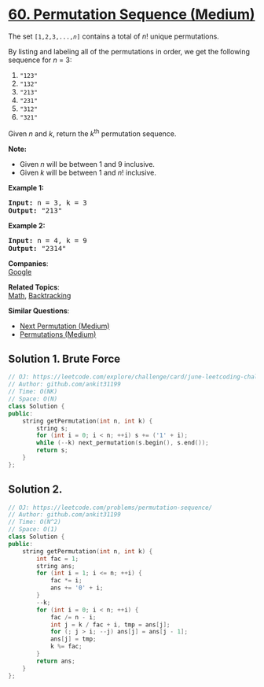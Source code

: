 # [60. Permutation Sequence (Medium)](https://leetcode.com/problems/permutation-sequence/)

<p>The set <code>[1,2,3,...,<em>n</em>]</code> contains a total of <em>n</em>! unique permutations.</p>

<p>By listing and labeling all of the permutations in order, we get the following sequence for <em>n</em> = 3:</p>

<ol>
	<li><code>"123"</code></li>
	<li><code>"132"</code></li>
	<li><code>"213"</code></li>
	<li><code>"231"</code></li>
	<li><code>"312"</code></li>
	<li><code>"321"</code></li>
</ol>

<p>Given <em>n</em> and <em>k</em>, return the <em>k</em><sup>th</sup> permutation sequence.</p>

<p><strong>Note:</strong></p>

<ul>
	<li>Given <em>n</em> will be between 1 and 9 inclusive.</li>
	<li>Given&nbsp;<em>k</em>&nbsp;will be between 1 and <em>n</em>! inclusive.</li>
</ul>

<p><strong>Example 1:</strong></p>

<pre><strong>Input:</strong> n = 3, k = 3
<strong>Output:</strong> "213"
</pre>

<p><strong>Example 2:</strong></p>

<pre><strong>Input:</strong> n = 4, k = 9
<strong>Output:</strong> "2314"
</pre>


**Companies**:  
[Google](https://leetcode.com/company/google)

**Related Topics**:  
[Math](https://leetcode.com/tag/math/), [Backtracking](https://leetcode.com/tag/backtracking/)

**Similar Questions**:
* [Next Permutation (Medium)](https://leetcode.com/problems/next-permutation/)
* [Permutations (Medium)](https://leetcode.com/problems/permutations/)

## Solution 1. Brute Force

```cpp
// OJ: https://leetcode.com/explore/challenge/card/june-leetcoding-challenge/541/week-3-june-15th-june-21st/3366/
// Author: github.com/ankit31199
// Time: O(NK)
// Space: O(N)
class Solution {
public:
    string getPermutation(int n, int k) {
        string s;
        for (int i = 0; i < n; ++i) s += ('1' + i);
        while (--k) next_permutation(s.begin(), s.end());
        return s;
    }
};
```

## Solution 2.

```cpp
// OJ: https://leetcode.com/problems/permutation-sequence/
// Author: github.com/ankit31199
// Time: O(N^2)
// Space: O(1)
class Solution {
public:
    string getPermutation(int n, int k) {
        int fac = 1;
        string ans;
        for (int i = 1; i <= n; ++i) {
            fac *= i;
            ans += '0' + i;
        }
        --k;
        for (int i = 0; i < n; ++i) {
            fac /= n - i;
            int j = k / fac + i, tmp = ans[j];
            for (; j > i; --j) ans[j] = ans[j - 1];
            ans[j] = tmp;
            k %= fac;
        }
        return ans;
    }
};
```
